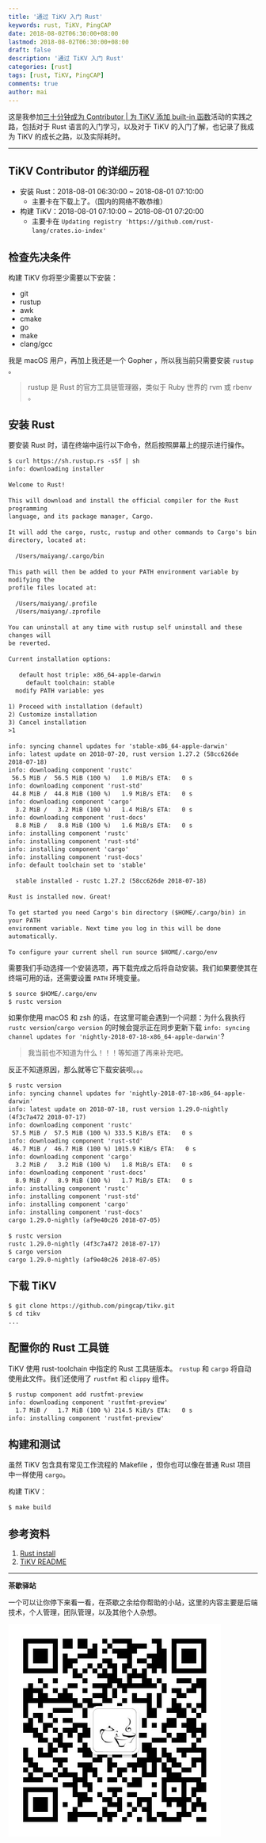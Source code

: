 ```yaml
---
title: '通过 TiKV 入门 Rust'
keywords: rust, TiKV, PingCAP
date: 2018-08-02T06:30:00+08:00
lastmod: 2018-08-02T06:30:00+08:00
draft: false
description: '通过 TiKV 入门 Rust'
categories: [rust]
tags: [rust, TiKV, PingCAP]
comments: true
author: mai
---
```


这是我参加[三十分钟成为 Contributor | 为 TiKV 添加 built-in 函数](https://pingcap.com/blog-cn/30mins-become-contributor-of-tikv/)活动的实践之路，包括对于 Rust 语言的入门学习，以及对于 TiKV 的入门了解，也记录了我成为 TiKV 的成长之路，以及实际耗时。

----

## TiKV Contributor 的详细历程

- 安装 Rust：2018-08-01 06:30:00 ~ 2018-08-01 07:10:00
	- 主要卡在下载上了。（国内的网络不敢恭维）
- 构建 TiKV：2018-08-01 07:10:00 ~ 2018-08-01 07:20:00
	- 主要卡在 `Updating registry 'https://github.com/rust-lang/crates.io-index'`

## 检查先决条件

构建 TiKV 你将至少需要以下安装：

- git
- rustup
- awk
- cmake
- go
- make
- clang/gcc

我是 macOS 用户，再加上我还是一个 Gopher ，所以我当前只需要安装 `rustup` 。
>rustup 是 Rust 的官方工具链管理器，类似于 Ruby 世界的 rvm 或 rbenv 。

## 安装 Rust

要安装 Rust 时，请在终端中运行以下命令，然后按照屏幕上的提示进行操作。

```shell
$ curl https://sh.rustup.rs -sSf | sh
info: downloading installer

Welcome to Rust!

This will download and install the official compiler for the Rust programming
language, and its package manager, Cargo.

It will add the cargo, rustc, rustup and other commands to Cargo's bin
directory, located at:

  /Users/maiyang/.cargo/bin

This path will then be added to your PATH environment variable by modifying the
profile files located at:

  /Users/maiyang/.profile
  /Users/maiyang/.zprofile

You can uninstall at any time with rustup self uninstall and these changes will
be reverted.

Current installation options:

   default host triple: x86_64-apple-darwin
     default toolchain: stable
  modify PATH variable: yes

1) Proceed with installation (default)
2) Customize installation
3) Cancel installation
>1

info: syncing channel updates for 'stable-x86_64-apple-darwin'
info: latest update on 2018-07-20, rust version 1.27.2 (58cc626de 2018-07-18)
info: downloading component 'rustc'
 56.5 MiB /  56.5 MiB (100 %)   1.0 MiB/s ETA:   0 s
info: downloading component 'rust-std'
 44.8 MiB /  44.8 MiB (100 %)   1.9 MiB/s ETA:   0 s
info: downloading component 'cargo'
  3.2 MiB /   3.2 MiB (100 %)   1.4 MiB/s ETA:   0 s
info: downloading component 'rust-docs'
  8.8 MiB /   8.8 MiB (100 %)   1.6 MiB/s ETA:   0 s
info: installing component 'rustc'
info: installing component 'rust-std'
info: installing component 'cargo'
info: installing component 'rust-docs'
info: default toolchain set to 'stable'

  stable installed - rustc 1.27.2 (58cc626de 2018-07-18)

Rust is installed now. Great!

To get started you need Cargo's bin directory ($HOME/.cargo/bin) in your PATH
environment variable. Next time you log in this will be done automatically.

To configure your current shell run source $HOME/.cargo/env
```

需要我们手动选择一个安装选项，再下载完成之后将自动安装。我们如果要使其在终端可用的话，还需要设置 `PATH` 环境变量。

```shell
$ source $HOME/.cargo/env
$ rustc version
```

如果你使用 macOS 和 zsh 的话，在这里可能会遇到一个问题：为什么我执行 `rustc version`/`cargo version` 的时候会提示正在同步更新下载 `info: syncing channel updates for 'nightly-2018-07-18-x86_64-apple-darwin'`?

>我当前也不知道为什么！！！等知道了再来补充吧。

反正不知道原因，那么就等它下载安装呗。。。

```shell
$ rustc version
info: syncing channel updates for 'nightly-2018-07-18-x86_64-apple-darwin'
info: latest update on 2018-07-18, rust version 1.29.0-nightly (4f3c7a472 2018-07-17)
info: downloading component 'rustc'
 57.5 MiB /  57.5 MiB (100 %) 333.5 KiB/s ETA:   0 s
info: downloading component 'rust-std'
 46.7 MiB /  46.7 MiB (100 %) 1015.9 KiB/s ETA:   0 s
info: downloading component 'cargo'
  3.2 MiB /   3.2 MiB (100 %)   1.8 MiB/s ETA:   0 s
info: downloading component 'rust-docs'
  8.9 MiB /   8.9 MiB (100 %)   1.7 MiB/s ETA:   0 s
info: installing component 'rustc'
info: installing component 'rust-std'
info: installing component 'cargo'
info: installing component 'rust-docs'
cargo 1.29.0-nightly (af9e40c26 2018-07-05)

$ rustc version
rustc 1.29.0-nightly (4f3c7a472 2018-07-17)
$ cargo version
cargo 1.29.0-nightly (af9e40c26 2018-07-05)
```

## 下载 TiKV

```shell
$ git clone https://github.com/pingcap/tikv.git
$ cd tikv
...
```

## 配置你的 Rust 工具链

TiKV 使用 rust-toolchain 中指定的 Rust 工具链版本。
`rustup` 和 `cargo` 将自动使用此文件。我们还使用了 `rustfmt` 和 `clippy` 组件。

```shell
$ rustup component add rustfmt-preview
info: downloading component 'rustfmt-preview'
  1.7 MiB /   1.7 MiB (100 %) 214.5 KiB/s ETA:   0 s
info: installing component 'rustfmt-preview'
```

## 构建和测试

虽然 TiKV 包含具有常见工作流程的 Makefile ，但你也可以像在普通 Rust 项目中一样使用 `cargo`。

构建 TiKV：

```shell
$ make build

```

## 参考资料

1. [Rust install](https://www.rust-lang.org/zh-CN/install.html)
2. [TiKV README](https://github.com/pingcap/tikv/blob/master/README.md)

----

**茶歇驿站**

一个可以让你停下来看一看，在茶歇之余给你帮助的小站，这里的内容主要是后端技术，个人管理，团队管理，以及其他个人杂想。

![茶歇驿站二维码](https://raw.githubusercontent.com/yangwenmai/maiyang.me/master/blog/tech_tea.jpg)
